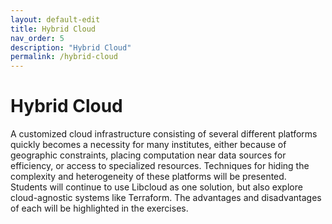 ```yaml
---
layout: default-edit
title: Hybrid Cloud
nav_order: 5
description: "Hybrid Cloud"
permalink: /hybrid-cloud
---
```


# Hybrid Cloud

A customized cloud infrastructure consisting of several different
platforms quickly becomes a necessity for many institutes, either
because of geographic constraints, placing computation near data
sources for efficiency, or access to specialized resources. Techniques
for hiding the complexity and heterogeneity of these platforms will be
presented.  Students will continue to use Libcloud as one solution,
but also explore cloud-agnostic systems like Terraform.  The
advantages and disadvantages of each will be highlighted in the
exercises.
